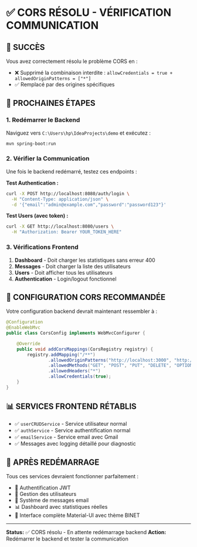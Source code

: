 # ✅ CORS RÉSOLU - VÉRIFICATION COMMUNICATION

## 🎉 SUCCÈS

Vous avez correctement résolu le problème CORS en :
- ❌ Supprimé la combinaison interdite : `allowCredentials = true + allowedOriginPatterns = ["*"]`
- ✅ Remplacé par des origines spécifiques

## 🔄 PROCHAINES ÉTAPES

### 1. Redémarrer le Backend

Naviguez vers `C:\Users\hp\IdeaProjects\demo` et exécutez :
```bash
mvn spring-boot:run
```

### 2. Vérifier la Communication

Une fois le backend redémarré, testez ces endpoints :

**Test Authentication :**
```bash
curl -X POST http://localhost:8080/auth/login \
  -H "Content-Type: application/json" \
  -d '{"email":"admin@example.com","password":"password123"}'
```

**Test Users (avec token) :**
```bash
curl -X GET http://localhost:8080/users \
  -H "Authorization: Bearer YOUR_TOKEN_HERE"
```

### 3. Vérifications Frontend

1. **Dashboard** - Doit charger les statistiques sans erreur 400
2. **Messages** - Doit charger la liste des utilisateurs
3. **Users** - Doit afficher tous les utilisateurs
4. **Authentication** - Login/logout fonctionnel

## 🎯 CONFIGURATION CORS RECOMMANDÉE

Votre configuration backend devrait maintenant ressembler à :

```java
@Configuration
@EnableWebMvc
public class CorsConfig implements WebMvcConfigurer {

    @Override
    public void addCorsMappings(CorsRegistry registry) {
        registry.addMapping("/**")
                .allowedOriginPatterns("http://localhost:3000", "http://127.0.0.1:3000")
                .allowedMethods("GET", "POST", "PUT", "DELETE", "OPTIONS")
                .allowedHeaders("*")
                .allowCredentials(true);
    }
}
```

## 📊 SERVICES FRONTEND RÉTABLIS

- ✅ `userCRUDService` - Service utilisateur normal
- ✅ `authService` - Service authentification normal  
- ✅ `emailService` - Service email avec Gmail
- ✅ Messages avec logging détaillé pour diagnostic

## 🚀 APRÈS REDÉMARRAGE

Tous ces services devraient fonctionner parfaitement :
- 🔐 Authentification JWT
- 👥 Gestion des utilisateurs
- 📧 Système de messages email
- 📊 Dashboard avec statistiques réelles
- 🎨 Interface complète Material-UI avec thème BINET

---

**Status:** ✅ CORS résolu - En attente redémarrage backend
**Action:** Redémarrer le backend et tester la communication
